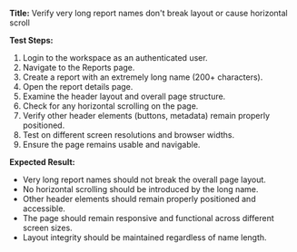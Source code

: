 **Title:** Verify very long report names don't break layout or cause horizontal scroll

**Test Steps:**
1. Login to the workspace as an authenticated user.
2. Navigate to the Reports page.
3. Create a report with an extremely long name (200+ characters).
4. Open the report details page.
5. Examine the header layout and overall page structure.
6. Check for any horizontal scrolling on the page.
7. Verify other header elements (buttons, metadata) remain properly positioned.
8. Test on different screen resolutions and browser widths.
9. Ensure the page remains usable and navigable.

**Expected Result:**
* Very long report names should not break the overall page layout.
* No horizontal scrolling should be introduced by the long name.
* Other header elements should remain properly positioned and accessible.
* The page should remain responsive and functional across different screen sizes.
* Layout integrity should be maintained regardless of name length.